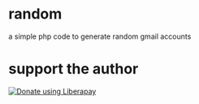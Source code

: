 # random
a simple php code to generate random gmail accounts
# support the author
<noscript><a href="https://liberapay.com/nazukPraveen/donate"><img alt="Donate using Liberapay" src="https://liberapay.com/assets/widgets/donate.svg"></a></noscript>

